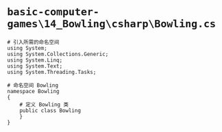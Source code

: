 # `basic-computer-games\14_Bowling\csharp\Bowling.cs`

```
# 引入所需的命名空间
using System;
using System.Collections.Generic;
using System.Linq;
using System.Text;
using System.Threading.Tasks;

# 命名空间 Bowling
namespace Bowling
{
    # 定义 Bowling 类
    public class Bowling
    }
}
```